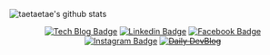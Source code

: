 ![taetaetae's github stats](https://github-readme-stats.vercel.app/api?username=taetaetae&show_icons=true&theme=radical)

<div align=center>
	
[![Tech Blog Badge](http://img.shields.io/badge/-Tech%20blog-black?style=flat-square&logo=github&link=https://taetaetae.github.io/)](https://taetaetae.github.io/) 
[![Linkedin Badge](https://img.shields.io/badge/-LinkedIn-blue?style=flat-square&logo=Linkedin&logoColor=white&link=https://www.linkedin.com/in/%ED%83%9C%EA%B4%80-%EA%B6%8C-517825129/)](https://www.linkedin.com/in/%ED%83%9C%EA%B4%80-%EA%B6%8C-517825129/) 
[![Facebook Badge](https://img.shields.io/badge/-Facebook-1877f2?style=flat-square&logo=facebook&logoColor=white&link=https://www.facebook.com/taetaetae0)](https://www.facebook.com/taetaetae0) 
[![Instagram Badge](https://img.shields.io/badge/-Instagram-dd2a7b?style=flat-square&logo=instagram&logoColor=white&link=https://www.instagram.com/_taetaetae/)](https://www.instagram.com/_taetaetae/) 
~~[![Daily DevBlog](https://img.shields.io/badge/website-%23.svg?&style=flat-square&&logo=www&logoColor=white&&link=http://daily-devblog.com)](http://daily-devblog.com)~~
</div>
